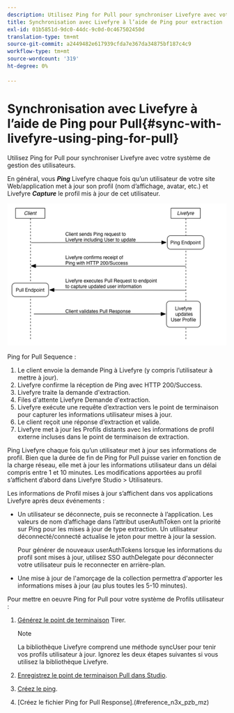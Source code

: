 ```yaml
---
description: Utilisez Ping for Pull pour synchroniser Livefyre avec votre système de gestion des utilisateurs.
title: Synchronisation avec Livefyre à l’aide de Ping pour extraction
exl-id: 01b5851d-9dc0-44dc-9c0d-0c467502450d
translation-type: tm+mt
source-git-commit: a2449482e617939cfda7e367da34875bf187c4c9
workflow-type: tm+mt
source-wordcount: '319'
ht-degree: 0%

---
```


# Synchronisation avec Livefyre à l’aide de Ping pour Pull{#sync-with-livefyre-using-ping-for-pull}

Utilisez Ping for Pull pour synchroniser Livefyre avec votre système de gestion des utilisateurs.

En général, vous ***Ping*** Livefyre chaque fois qu’un utilisateur de votre site Web/application met à jour son profil (nom d’affichage, avatar, etc.) et Livefyre ***Capture*** le profil mis à jour de cet utilisateur.

![](assets/Ping-for-Pull.png)

Ping for Pull Sequence :

1. Le client envoie la demande Ping à Livefyre (y compris l’utilisateur à mettre à jour).
1. Livefyre confirme la réception de Ping avec HTTP 200/Success.
1. Livefyre traite la demande d&#39;extraction.
1. Files d&#39;attente Livefyre Demande d&#39;extraction.
1. Livefyre exécute une requête d’extraction vers le point de terminaison pour capturer les informations utilisateur mises à jour.
1. Le client reçoit une réponse d’extraction et valide.
1. Livefyre met à jour les Profils distants avec les informations de profil externe incluses dans le point de terminaison de extraction.

Ping Livefyre chaque fois qu’un utilisateur met à jour ses informations de profil. Bien que la durée de fin de Ping for Pull puisse varier en fonction de la charge réseau, elle met à jour les informations utilisateur dans un délai compris entre 1 et 10 minutes. Les modifications apportées au profil s’affichent d’abord dans Livefyre Studio > Utilisateurs.

Les informations de Profil mises à jour s’affichent dans vos applications Livefyre après deux événements :

* Un utilisateur se déconnecte, puis se reconnecte à l’application. Les valeurs de nom d’affichage dans l’attribut userAuthToken ont la priorité sur Ping pour les mises à jour de type extraction. Un utilisateur déconnecté/connecté actualise le jeton pour mettre à jour la session.

   Pour générer de nouveaux userAuthTokens lorsque les informations du profil sont mises à jour, utilisez SSO authDelegate pour déconnecter votre utilisateur puis le reconnecter en arrière-plan.

* Une mise à jour de l&#39;amorçage de la collection permettra d&#39;apporter les informations mises à jour (au plus toutes les 5-10 minutes).

Pour mettre en oeuvre Ping for Pull pour votre système de Profils utilisateur :

1. [Générez le point de terminaison](#t_build_the_pull_endpoint) Tirer.

   >[!NOTE]
   >
   >La bibliothèque Livefyre comprend une méthode syncUser pour tenir vos profils utilisateur à jour. Ignorez les deux étapes suivantes si vous utilisez la bibliothèque Livefyre.

1. [Enregistrez le point de terminaison Pull dans Studio](#register_the_endpoint_with_studio).
1. [Créez le ping](#t_build_the_ping).
1. [Créez le fichier Ping for Pull Response].(#reference_n3x_pzb_mz)
